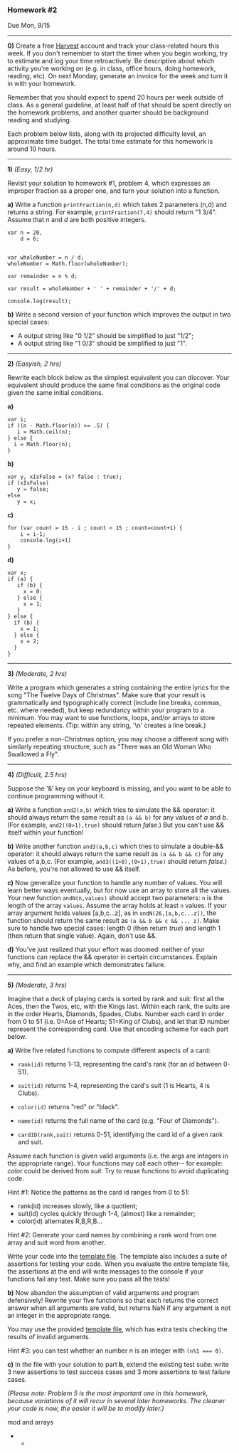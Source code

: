 ### Homework #2

Due Mon, 9/15

---

**0)** 
Create a free [Harvest](www.getharvest.com) account and track your class-related hours this week.
If you don't remember to start the timer when you begin working, try to estimate and log your time retroactively.
Be descriptive about which activity you're working on (e.g. in class, office hours, doing homework, reading, etc).
On next Monday, generate an invoice for the week and turn it in with your homework.

Remember that you should expect to spend 20 hours per week outside of class.  As a general guideline, at least half of that should be spent directly on the homework problems, and another quarter should be background reading and studying.

Each problem below lists, along with its projected difficulty level, an approximate time budget.  The total time estimate for this homework is around 10 hours.

---

**1)** _(Easy, 1/2 hr)_

Revisit your solution to homework #1, problem 4, which expresses an improper fraction as a proper one, and turn your solution into a function.

**a)** Write a function `printFraction(n,d)` which takes 2 parameters (n,d) and returns a string.  For example, 
`printFraction(7,4)` should return "1 3/4".  Assume that _n_ and _d_ are both positive integers.






	var n = 20,
        d = 6;
    
    
    var wholeNumber = n / d;
    wholeNumber = Math.floor(wholeNumber);
    
    var remainder = n % d;
    
    var result = wholeNumber + ' ' + remainder + '/' + d;
    
    console.log(result);





**b)** Write a second version of your function which improves the output in two special cases:

- A output string like "0 1/2" should be simplified to just "1/2";
- A output string like "1 0/3" should be simplified to just "1".

---

**2)** _(Easyish, 2 hrs)_

Rewrite each block below as the simplest equivalent you can discover.  Your equivalent should produce the same final conditions as the original code given the same initial conditions.

**a)**

```
var i;
if ((n - Math.floor(n)) >= .5) {
   i = Math.ceil(n);
} else {
  i = Math.floor(n);
}
```


**b)**
```
var y, xIsFalse = (x? false : true);
if (xIsFalse)
   y = false;
else
   y = x;
```


**c)**
```
for (var count = 15 - i ; count < 15 ; count=count+1) {
    i = i-1;
    console.log(i+1)
}
```


**d)**

```
var x;
if (a) {
   if (b) {
     x = 0;
   } else {
     x = 1;
   }
} else {
  if (b) {
    x = 1;
  } else {
    x = 2;
  }
}
```


---

**3)** _(Moderate, 2 hrs)_

Write a program which generates a string containing the entire lyrics for the song "The Twelve Days of Christmas".  Make sure that your result is grammatically and typographically correct (include line breaks, commas, etc. where needed), but keep redundancy within your program to a minimum.
You may want to use functions, loops, and/or arrays to store repeated elements.
(Tip: within any string, '\n' creates a line break.)

If you prefer a non-Christmas option, you may choose a different song with similarly repeating structure, such as "There was an Old Woman Who Swallowed a Fly".

---

**4)** _(Difficult, 2.5 hrs)_

Suppose the '&' key on your keyboard is missing, and you want to be able to continue programming without it.

**a)**
Write a function `and2(a,b)` which tries to simulate the && operator: it should always return the same result as `(a && b)` for any values of _a_ and _b_.  (For example, `and2((0>1),true)` should return _false_.)  But you can't use && itself within your function!

**b)** Write another function `and3(a,b,c)` which tries to simulate a double-&& operator: it should always return the same result as `(a && b && c)` for any values of a,b,c.  (For example, `and3((1>0),(0>1),true)` should return _false_.)  As before, you're not allowed to use && itself.

**c)**
Now generalize your function to handle any number of values.  You will learn better ways eventually, but for now use an array to store all the values.
Your new function `andN(n,values)` should accept two parameters: `n` is the length of the array `values`.  Assume the array holds at least `n` values.
If your array argument holds values [a,b,c...z], as in
`andN(26,[a,b,c...z])`, the function should return the same result as `(a && b && c && ... z)`.
Make sure to handle two special cases: length 0 (then return _true_) and length 1 (then return that single value).
Again, don't use &&.

**d)**
You've just realized that your effort was doomed: neither of your functions can replace the && operator in certain circumstances.  Explain why, and find an example which demonstrates failure.

---


**5)** _(Moderate, 3 hrs)_

Imagine that a deck of playing cards is sorted by rank and suit: first all the Aces, then the Twos, etc, with the Kings last. Within each rank, the suits are in the order Hearts, Diamonds, Spades, Clubs. Number each card in order from 0 to 51 (i.e. 0=Ace of Hearts; 51=King of Clubs), and let that ID number represent the corresponding card.  Use that encoding scheme for each part below.

**a)** Write five related functions to compute different aspects of a card:

* `rank(id)` returns 1-13, representing the card's rank (for an _id_ between 0-51).

* `suit(id)` returns 1-4, representing the card's suit (1 is Hearts, 4 is Clubs).

* `color(id)` returns "red" or "black".

* `name(id)` returns the full name of the card (e.g. "Four of Diamonds").

* `cardID(rank,suit)` returns 0-51, identifying the card id of a given rank and suit.

Assume each function is given valid arguments (i.e. the args are integers in the appropriate range).
Your functions may call each other-- for example: _color_ could be derived from _suit_. Try to reuse functions to avoid duplicating code.

Hint #1: Notice the patterns as the card id ranges from 0 to 51:

- rank(id) increases slowly, like a quotient;
- suit(id) cycles quickly through 1-4, (almost) like a remainder;
- color(id) alternates R,B,R,B...

Hint #2: Generate your card names by combining a rank word from one array and suit word from another.

Write your code into the [template file](cards-template1a.js).  The template also includes a suite of assertions for testing your code.  When you evaluate the entire template file, the assertions at the end will write messages to the console if your functions fail any test.  Make sure you pass all the tests!

**b)**
Now abandon the assumption of valid arguments and program defensively!  Rewrite your five functions so that each returns the correct answer when all arguments are valid, but returns NaN if any argument is not an integer in the appropriate range.

You may use the provided [template file](cards-template1b.js), which has extra tests checking the results of invalid arguments.

Hint #3: you can test whether an number _n_ is an integer with `(n%1 === 0)`.

**c)**
In the file with your solution to part **b**, extend the existing test suite: write 3 new assertions to test success cases and 3 more assertions to test failure cases.


_(Please note: Problem 5 is the most important one in this homework, because variations of it will recur in several later homeworks.  The cleaner your code is now, the easier it will be to modify later.)_


mod and arrays 
+ -

